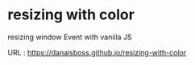 # resizing with color
 resizing window Event with vaniila JS

 URL : 
 https://danaisboss.github.io/resizing-with-color
